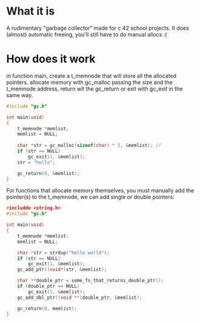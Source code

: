 # What it is
A rudimentary "garbage collector" made for c 42 school projects.
It does (almost) automatic freeing, you'll still have to do manual allocs :(

# How does it work

in function main, create a t_memnode that will store all the allocated pointers. allocate memory with gc_malloc passing the size and the t_memnode address, return wit the gc_return or exit with gc_exit in the same way.
```c
#include "gc.h"

int main(void)
{
    t_memnode *memlist;
    memlist = NULL;
    
    char *str = gc_malloc(sizeof(char) * 5, &memlist); // 
    if (str == NULL)
        gc_exit(1, &memlist);
    str = "hello";

    gc_return(0, &memlist);
}
```


For functions that allocate memory themselves, you must manually add the pointer(s) to the t_memnode, we can add single or double pointers:

```c
#includde <string.h>
#include "gc.h"

int main(void)
{
    t_memnode *memlist;
    memlist = NULL;

    char *str = strdup("hello world");
    if (str == NULL)
        gc_exit(1, &memlist);
    gc_add_ptr((void*)str, &memlist);

    char **double_ptr = some_fn_that_returns_double_ptr();
    if (double_ptr == NULL)
        gc_exit(1, &memlist);
    gc_add_dbl_ptr((void **)double_ptr, &memlist);

    gc_return(0, memlist);
}
```

